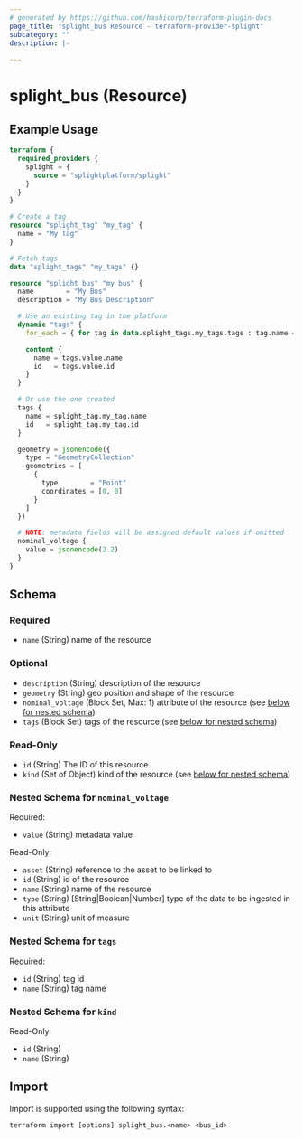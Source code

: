 ```yaml
---
# generated by https://github.com/hashicorp/terraform-plugin-docs
page_title: "splight_bus Resource - terraform-provider-splight"
subcategory: ""
description: |-
  
---
```


# splight_bus (Resource)



## Example Usage

```terraform
terraform {
  required_providers {
    splight = {
      source = "splightplatform/splight"
    }
  }
}

# Create a tag
resource "splight_tag" "my_tag" {
  name = "My Tag"
}

# Fetch tags
data "splight_tags" "my_tags" {}

resource "splight_bus" "my_bus" {
  name        = "My Bus"
  description = "My Bus Description"

  # Use an existing tag in the platform
  dynamic "tags" {
    for_each = { for tag in data.splight_tags.my_tags.tags : tag.name => tag if tag.name == "Existing Tag" }

    content {
      name = tags.value.name
      id   = tags.value.id
    }
  }

  # Or use the one created
  tags {
    name = splight_tag.my_tag.name
    id   = splight_tag.my_tag.id
  }

  geometry = jsonencode({
    type = "GeometryCollection"
    geometries = [
      {
        type        = "Point"
        coordinates = [0, 0]
      }
    ]
  })

  # NOTE: metadata fields will be assigned default values if omitted
  nominal_voltage {
    value = jsonencode(2.2)
  }
}
```

<!-- schema generated by tfplugindocs -->
## Schema

### Required

- `name` (String) name of the resource

### Optional

- `description` (String) description of the resource
- `geometry` (String) geo position and shape of the resource
- `nominal_voltage` (Block Set, Max: 1) attribute of the resource (see [below for nested schema](#nestedblock--nominal_voltage))
- `tags` (Block Set) tags of the resource (see [below for nested schema](#nestedblock--tags))

### Read-Only

- `id` (String) The ID of this resource.
- `kind` (Set of Object) kind of the resource (see [below for nested schema](#nestedatt--kind))

<a id="nestedblock--nominal_voltage"></a>
### Nested Schema for `nominal_voltage`

Required:

- `value` (String) metadata value

Read-Only:

- `asset` (String) reference to the asset to be linked to
- `id` (String) id of the resource
- `name` (String) name of the resource
- `type` (String) [String|Boolean|Number] type of the data to be ingested in this attribute
- `unit` (String) unit of measure


<a id="nestedblock--tags"></a>
### Nested Schema for `tags`

Required:

- `id` (String) tag id
- `name` (String) tag name


<a id="nestedatt--kind"></a>
### Nested Schema for `kind`

Read-Only:

- `id` (String)
- `name` (String)

## Import

Import is supported using the following syntax:

```shell
terraform import [options] splight_bus.<name> <bus_id>
```
